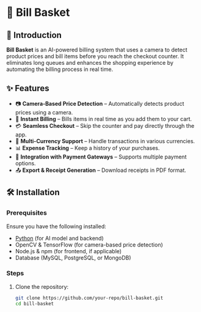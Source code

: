 # 📸 Bill Basket  

## 📌 Introduction  
**Bill Basket** is an AI-powered billing system that uses a camera to detect product prices and bill items before you reach the checkout counter. It eliminates long queues and enhances the shopping experience by automating the billing process in real time.

## ✨ Features  
- 📷 **Camera-Based Price Detection** – Automatically detects product prices using a camera.  
- 🧾 **Instant Billing** – Bills items in real time as you add them to your cart.  
- 💳 **Seamless Checkout** – Skip the counter and pay directly through the app.  
- 💱 **Multi-Currency Support** – Handle transactions in various currencies.  
- 📊 **Expense Tracking** – Keep a history of your purchases.  
- 🔗 **Integration with Payment Gateways** – Supports multiple payment options.  
- 📤 **Export & Receipt Generation** – Download receipts in PDF format.  

## 🛠 Installation  

### Prerequisites  
Ensure you have the following installed:  
- [Python](https://www.python.org/) (for AI model and backend)  
- OpenCV & TensorFlow (for camera-based price detection)  
- Node.js & npm (for frontend, if applicable)  
- Database (MySQL, PostgreSQL, or MongoDB)  

### Steps  
1. Clone the repository:  
   ```bash
   git clone https://github.com/your-repo/bill-basket.git
   cd bill-basket
